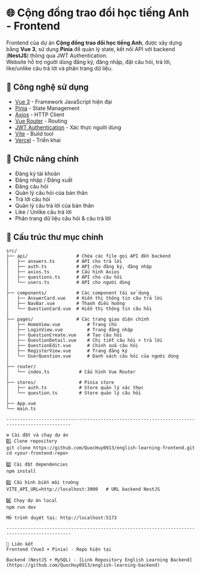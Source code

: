 # 🌐 Cộng đồng trao đổi học tiếng Anh - Frontend

Frontend của dự án **Cộng đồng trao đổi học tiếng Anh**, được xây dựng bằng **Vue 3**, sử dụng **Pinia** để quản lý state, kết nối API với backend (**NestJS**) thông qua JWT Authentication.  
Website hỗ trợ người dùng đăng ký, đăng nhập, đặt câu hỏi, trả lời, like/unlike câu trả lời và phân trang dữ liệu.

## 🚀 Công nghệ sử dụng
- [Vue 3](https://vuejs.org/) - Framework JavaScript hiện đại
- [Pinia](https://pinia.vuejs.org/) - State Management
- [Axios](https://axios-http.com/) - HTTP Client
- [Vue Router](https://router.vuejs.org/) - Routing
- [JWT Authentication](https://jwt.io/) - Xác thực người dùng
- [Vite](https://vitejs.dev/) - Build tool
- [Vercel](https://vercel.com/) - Triển khai

## 📌 Chức năng chính
- Đăng ký tài khoản
- Đăng nhập / Đăng xuất
- Đăng câu hỏi
- Quản lý câu hỏi của bản thân
- Trả lời câu hỏi
- Quản lý câu trả lời của bản thân
- Like / Unlike câu trả lời
- Phân trang dữ liệu câu hỏi & câu trả lời

## 📂 Cấu trúc thư mục chính
```plaintext
src/
├── api/                  # Chứa các file gọi API đến backend
│   ├── answers.ts        # API cho trả lời
│   ├── auth.ts           # API cho đăng ký, đăng nhập
│   ├── axios.ts          # Cấu hình Axios
│   ├── questions.ts      # API cho câu hỏi
│   └── users.ts          # API cho người dùng
│
├── components/           # Các component tái sử dụng
│   ├── AnswerCard.vue    # Hiển thị thông tin câu trả lời
│   ├── NavBar.vue        # Thanh điều hướng
│   └── QuestionCard.vue  # Hiển thị thông tin câu hỏi
│
├── pages/                # Các trang giao diện chính
│   ├── HomeView.vue          # Trang chủ
│   ├── LoginView.vue         # Trang đăng nhập
│   ├── QuestionCreate.vue    # Tạo câu hỏi
│   ├── QuestionDetail.vue    # Chi tiết câu hỏi + trả lời
│   ├── QuestionEdit.vue      # Chỉnh sửa câu hỏi
│   ├── RegisterView.vue      # Trang đăng ký
│   └── UserQuestion.vue      # Danh sách câu hỏi của người dùng
│
├── router/
│   └── index.ts           # Cấu hình Vue Router
│
├── stores/                # Pinia store
│   ├── auth.ts            # Store quản lý xác thực
│   └── question.ts        # Store quản lý câu hỏi
│
├── App.vue
└── main.ts

----------------------------------------------------------------------------------------------

⚙️ Cài đặt và chạy dự án
1️⃣ Clone repository
git clone https://github.com/QuocHuy0913/english-learning-frontend.git
cd <your-frontend-repo>

2️⃣ Cài đặt dependencies
npm install

3️⃣ Cấu hình biến môi trường
VITE_API_URL=http://localhost:3000   # URL backend NestJS

4️⃣ Chạy dự án local
npm run dev

Mở trình duyệt tại: http://localhost:5173

----------------------------------------------------------------------------------------------

🔗 Liên kết
Frontend (Vue3 + Pinia) - Repo hiện tại

Backend (NestJS + MySQL) - [Link Repository English Learning Backend](https://github.com/QuocHuy0913/english-learning-backend)

